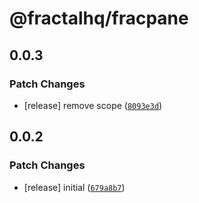 # @fractalhq/fracpane

## 0.0.3

### Patch Changes

- [release] remove scope ([`8093e3d`](https://github.com/FractalHQ/fracpane/commit/8093e3ddff02d6af2ae90f453e5e4ee66923e805))

## 0.0.2

### Patch Changes

- [release] initial ([`679a8b7`](https://github.com/FractalHQ/fracpane/commit/679a8b77a09d86026def8b32b6e34f1c3aeb78f9))
